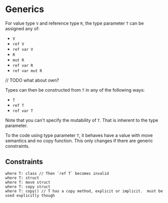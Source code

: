 # Generics

For value type `V` and reference type `R`, the type parameter `T` can be assigned any of:

  * `V`
  * `ref V`
  * `ref var V`
  * `R`
  * `mut R`
  * `ref var R`
  * `ref var mut R`

// TODO what about own?

Types can then be constructed from `T` in any of the following ways:

  * `T`
  * `ref T`
  * `ref var T`

Note that you can't specify the mutability of `T`.  That is inherent to the type parameter.

To the code using type parameter `T`, it behaves have a value with move semantics and no copy function.  This only changes if there are generic constraints.


## Constraints

	where T: class // Then `ref T` becomes invalid
	where T: struct
	where T: move struct
	where T: copy struct
	where T: copy() // T has a copy method, explicit or implicit.  must be used explicitly though
